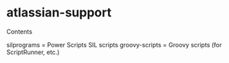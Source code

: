 # atlassian-support

Contents

silprograms = Power Scripts SIL scripts
groovy-scripts = Groovy scripts (for ScriptRunner, etc.)
